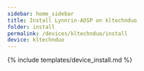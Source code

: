 ```yaml
---
sidebar: home_sidebar
title: Install Lynnrin-AOSP on kltechnduo
folder: install
permalink: /devices/kltechnduo/install
device: kltechnduo
---
```

{% include templates/device_install.md %}
